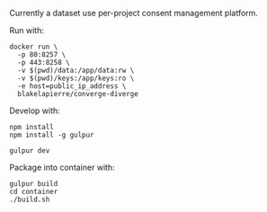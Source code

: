Currently a dataset use per-project consent management platform.

Run with:

````
docker run \
  -p 80:8257 \
  -p 443:8258 \
  -v $(pwd)/data:/app/data:rw \
  -v $(pwd)/keys:/app/keys:ro \
  -e host=public_ip_address \
  blakelapierre/converge-diverge
````

Develop with:

````
npm install
npm install -g gulpur

gulpur dev
````

Package into container with:

````
gulpur build
cd container
./build.sh
````